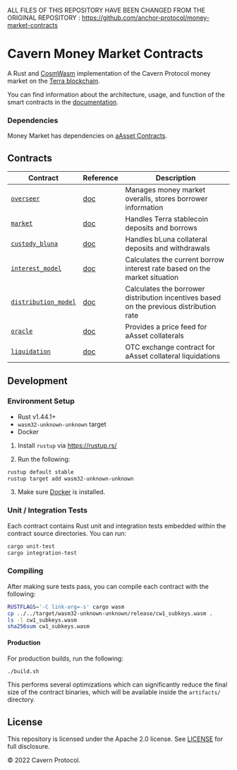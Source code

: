 ALL FILES OF THIS REPOSITORY HAVE BEEN CHANGED FROM THE ORIGINAL REPOSITORY : https://github.com/anchor-protocol/money-market-contracts


# Cavern Money Market Contracts
A Rust and [CosmWasm](https://cosmwasm.com/) implementation of the Cavern Protocol money market on the [Terra blockchain](https://terra.money).

You can find information about the architecture, usage, and function of the smart contracts in the [documentation](https://docs.cavernprotocol.com/).

### Dependencies

Money Market has dependencies on [aAsset Contracts](https://github.com/ACavernPerson/cavern-aAsset-contracts).

## Contracts

| Contract                                               | Reference                                                                                  | Description                                                                   |
| ------------------------------------------------------ | ------------------------------------------------------------------------------------------ | ----------------------------------------------------------------------------- |
| [`overseer`](./contracts/overseer)                     | [doc](https://docs.cavernprotocol.com/smart-contracts/money-market/overseer)               | Manages money market overalls, stores borrower information                    |
| [`market`](../contracts/market)                        | [doc](https://docs.cavernprotocol.com/smart-contracts/money-market/market)                 | Handles Terra stablecoin deposits and borrows  |
| [`custody_bluna`](./contracts/custody_bluna)           | [doc](https://docs.cavernprotocol.com/smart-contracts/money-market/custody-bluna-specific) | Handles bLuna collateral deposits and withdrawals                             |
| [`interest_model`](./contracts/interest_model)         | [doc](https://docs.cavernprotocol.com/smart-contracts/money-market/interest-model)         | Calculates the current borrow interest rate based on the market situation     |
| [`distribution_model`](./contracts/distribution_model) | [doc](https://docs.cavernprotocol.com/smart-contracts/money-market/distribution-model)     | Calculates the borrower distribution incentives based on the previous distribution rate |
| [`oracle`](./contracts/oracle)                         | [doc](https://docs.cavernprotocol.com/smart-contracts/money-market/oracle)                 | Provides a price feed for aAsset collaterals                                  |
| [`liquidation`](./contracts/liquidation)               | [doc](https://docs.cavernprotocol.com/smart-contracts/liquidations)                        | OTC exchange contract for aAsset collateral liquidations                      |

## Development

### Environment Setup

- Rust v1.44.1+
- `wasm32-unknown-unknown` target
- Docker

1. Install `rustup` via https://rustup.rs/

2. Run the following:

```sh
rustup default stable
rustup target add wasm32-unknown-unknown
```

3. Make sure [Docker](https://www.docker.com/) is installed.

### Unit / Integration Tests

Each contract contains Rust unit and integration tests embedded within the contract source directories. You can run:

```sh
cargo unit-test
cargo integration-test
```

### Compiling

After making sure tests pass, you can compile each contract with the following:

```sh
RUSTFLAGS='-C link-arg=-s' cargo wasm
cp ../../target/wasm32-unknown-unknown/release/cw1_subkeys.wasm .
ls -l cw1_subkeys.wasm
sha256sum cw1_subkeys.wasm
```

#### Production

For production builds, run the following:

```sh
./build.sh
```

This performs several optimizations which can significantly reduce the final size of the contract binaries, which will be available inside the `artifacts/` directory.

## License

This repository is licensed under the Apache 2.0 license. See [LICENSE](./LICENSE) for full disclosure.

© 2022 Cavern Protocol.
